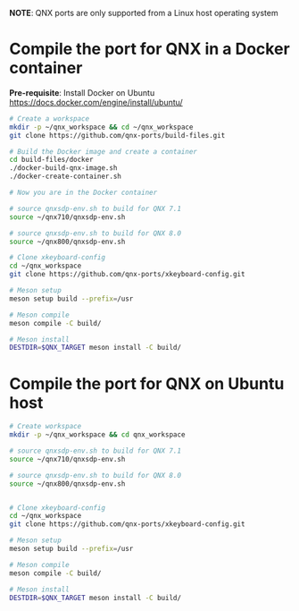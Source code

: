 **NOTE**: QNX ports are only supported from a Linux host operating system

# Compile the port for QNX in a Docker container

**Pre-requisite**: Install Docker on Ubuntu https://docs.docker.com/engine/install/ubuntu/
```bash
# Create a workspace
mkdir -p ~/qnx_workspace && cd ~/qnx_workspace
git clone https://github.com/qnx-ports/build-files.git

# Build the Docker image and create a container
cd build-files/docker
./docker-build-qnx-image.sh
./docker-create-container.sh

# Now you are in the Docker container

# source qnxsdp-env.sh to build for QNX 7.1
source ~/qnx710/qnxsdp-env.sh

# source qnxsdp-env.sh to build for QNX 8.0
source ~/qnx800/qnxsdp-env.sh

# Clone xkeyboard-config
cd ~/qnx_workspace
git clone https://github.com/qnx-ports/xkeyboard-config.git

# Meson setup
meson setup build --prefix=/usr

# Meson compile
meson compile -C build/

# Meson install
DESTDIR=$QNX_TARGET meson install -C build/
```

# Compile the port for QNX on Ubuntu host
```bash
# Create workspace
mkdir -p ~/qnx_workspace && cd qnx_workspace

# source qnxsdp-env.sh to build for QNX 7.1
source ~/qnx710/qnxsdp-env.sh

# source qnxsdp-env.sh to build for QNX 8.0
source ~/qnx800/qnxsdp-env.sh


# Clone xkeyboard-config
cd ~/qnx_workspace
git clone https://github.com/qnx-ports/xkeyboard-config.git

# Meson setup
meson setup build --prefix=/usr

# Meson compile
meson compile -C build/

# Meson install
DESTDIR=$QNX_TARGET meson install -C build/
```
